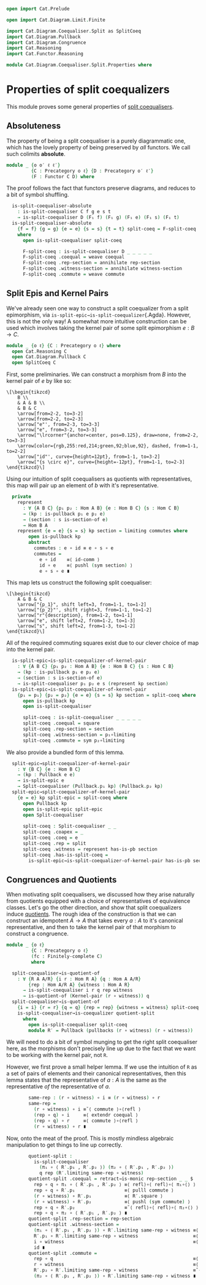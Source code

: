 ```agda
open import Cat.Prelude

open import Cat.Diagram.Limit.Finite

import Cat.Diagram.Coequaliser.Split as SplitCoeq
import Cat.Diagram.Pullback
import Cat.Diagram.Congruence
import Cat.Reasoning
import Cat.Functor.Reasoning

module Cat.Diagram.Coequaliser.Split.Properties where
```

# Properties of split coequalizers

This module proves some general properties of [split coequalisers].

[split coequalisers]: Cat.Diagram.Coequaliser.Split.html

## Absoluteness

The property of being a split coequaliser is a purely diagrammatic one, which has
the lovely property of being preserved by _all_ functors. We call such colimits
**absolute**.

```agda
module _ {o o′ ℓ ℓ′}
         {C : Precategory o ℓ} {D : Precategory o′ ℓ′}
         (F : Functor C D) where
```
<!--
```agda
  private
    module C = Cat.Reasoning C
    module D = Cat.Reasoning D
    open Cat.Functor.Reasoning F
    open SplitCoeq
    variable
      A B E : C.Ob 
      f g e s t : C.Hom A B
```
-->

The proof follows the fact that functors preserve diagrams, and reduces to a bit
of symbol shuffling.

```agda
  is-split-coequaliser-absolute
    : is-split-coequaliser C f g e s t
    → is-split-coequaliser D (F₁ f) (F₁ g) (F₁ e) (F₁ s) (F₁ t)
  is-split-coequaliser-absolute
    {f = f} {g = g} {e = e} {s = s} {t = t} split-coeq = F-split-coeq
    where
      open is-split-coequaliser split-coeq

      F-split-coeq : is-split-coequaliser D _ _ _ _ _
      F-split-coeq .coequal = weave coequal
      F-split-coeq .rep-section = annihilate rep-section
      F-split-coeq .witness-section = annihilate witness-section
      F-split-coeq .commute = weave commute
```

## Split Epis and Kernel Pairs

We've already seen one way to construct a split coequalizer from a split epimorphism,
via `is-split-epic→is-split-coequalizer`{.Agda}. However, this is not the only way!
A somewhat more intuitive construction can be used which involves taking the kernel
pair of some split epimorphism $e : B \to C$.

```agda
module _ {o ℓ} {C : Precategory o ℓ} where
  open Cat.Reasoning C
  open Cat.Diagram.Pullback C
  open SplitCoeq C
```

First, some preliminaries. We can construct a morphism from $B$ into the kernel
pair of $e$ by like so:

~~~{.quiver}
\[\begin{tikzcd}
	B \\
	& A & B \\
	& B & C
	\arrow[from=2-2, to=3-2]
	\arrow[from=2-2, to=2-3]
	\arrow["e"', from=2-3, to=3-3]
	\arrow["e", from=3-2, to=3-3]
	\arrow["\lrcorner"{anchor=center, pos=0.125}, draw=none, from=2-2, to=3-3]
	\arrow[color={rgb,255:red,214;green,92;blue,92}, dashed, from=1-1, to=2-2]
	\arrow["id"', curve={height=12pt}, from=1-1, to=3-2]
	\arrow["{s \circ e}", curve={height=-12pt}, from=1-1, to=2-3]
\end{tikzcd}\]
~~~

Using our intuition of split coequalisers as quotients with representatives,
this map will pair up an element of $b$ with it's representative.

```agda
  private
    represent
      : ∀ {A B C} {p₁ p₂ : Hom A B} {e : Hom B C} {s : Hom C B}
      → (kp : is-pullback p₁ e p₂ e)
      → (section : s is-section-of e)
      → Hom B A
    represent {e = e} {s = s} kp section = limiting commutes where
        open is-pullback kp
        abstract
          commutes : e ∘ id ≡ e ∘ s ∘ e
          commutes = 
            e ∘ id    ≡⟨ id-comm ⟩
            id ∘ e    ≡⟨ pushl (sym section) ⟩
            e ∘ s ∘ e ∎
```

This map lets us construct the following split coequaliser:
~~~{.quiver}
\[\begin{tikzcd}
	A & B & C
	\arrow["{p_1}", shift left=3, from=1-1, to=1-2]
	\arrow["{p_2}"', shift right=3, from=1-1, to=1-2]
	\arrow["r"{description}, from=1-2, to=1-1]
	\arrow["e", shift left=2, from=1-2, to=1-3]
	\arrow["s", shift left=2, from=1-3, to=1-2]
\end{tikzcd}\]
~~~

All of the required commuting squares exist due to our clever choice
of map into the kernel pair.

```agda
  is-split-epic→is-split-coequalizer-of-kernel-pair
    : ∀ {A B C} {p₁ p₂ : Hom A B} {e : Hom B C} {s : Hom C B}
    → (kp : is-pullback p₁ e p₂ e)
    → (section : s is-section-of e)
    → is-split-coequaliser p₁ p₂ e s (represent kp section)
  is-split-epic→is-split-coequalizer-of-kernel-pair
    {p₁ = p₁} {p₂ = p₂} {e = e} {s = s} kp section = split-coeq where
      open is-pullback kp
      open is-split-coequaliser

      split-coeq : is-split-coequaliser _ _ _ _ _
      split-coeq .coequal = square
      split-coeq .rep-section = section
      split-coeq .witness-section = p₁∘limiting
      split-coeq .commute = sym p₂∘limiting
```

We also provide a bundled form of this lemma.

```agda
  split-epic→split-coequalizer-of-kernel-pair
    : ∀ {B C} {e : Hom B C}
    → (kp : Pullback e e)
    → is-split-epic e
    → Split-coequaliser (Pullback.p₁ kp) (Pullback.p₂ kp)
  split-epic→split-coequalizer-of-kernel-pair
    {e = e} kp split-epic = split-coeq where
      open Pullback kp
      open is-split-epic split-epic
      open Split-coequaliser
   
      split-coeq : Split-coequaliser _ _
      split-coeq .coapex = _
      split-coeq .coeq = e
      split-coeq .rep = split
      split-coeq .witness = represent has-is-pb section
      split-coeq .has-is-split-coeq =
        is-split-epic→is-split-coequalizer-of-kernel-pair has-is-pb section
```


## Congruences and Quotients

When motivating split coequalisers, we discussed how they arise naturally from
quotients equipped with a choice of representatives of equivalence classes.
Let's go the other direction, and show that split coequalizers induce [quotients].
The rough idea of the construction is that we can construct an idempotent $A \to A$
that takes every $a : A$ to it's canonical representative, and then to take
the kernel pair of that morphism to construct a congruence.

[quotients]: Cat.Diagram.Congruence.html#quotient-objects
[kernel pair]: Cat.Diagram.Congruence.html#quotient-objects

```agda
module _ {o ℓ}
         {C : Precategory o ℓ}
         (fc : Finitely-complete C)
         where
```

<!--
```agda
  open Cat.Reasoning C
  open Cat.Diagram.Pullback C
  open Cat.Diagram.Congruence fc
  open SplitCoeq C
  open Finitely-complete fc
  open Cart
```
-->

```agda
  split-coequaliser→is-quotient-of 
    : ∀ {R A A/R} {i r : Hom R A} {q : Hom A A/R}
        {rep : Hom A/R A} {witness : Hom A R}
      → is-split-coequaliser i r q rep witness
      → is-quotient-of (Kernel-pair (r ∘ witness)) q
  split-coequaliser→is-quotient-of
    {i = i} {r = r} {q = q} {rep = rep} {witness = witness} split-coeq =
    is-split-coequaliser→is-coequalizer quotient-split
      where
        open is-split-coequaliser split-coeq
        module R′ = Pullback (pullbacks (r ∘ witness) (r ∘ witness))
```

We will need to do a bit of symbol munging to get the right split coequaliser here,
as the morphisms don't precisely line up due to the fact that we want to be working
with the kernel pair, not `R`.

However, we first prove a small helper lemma. If we use the intuition of `R`
as a set of pairs of elements and their canonical representatives, then this
lemma states that the representative of $a : A$ is the same as the representative _of_
the representative of $a$.

```agda
        same-rep : (r ∘ witness) ∘ i ≡ (r ∘ witness) ∘ r
        same-rep =
          (r ∘ witness) ∘ i ≡˘⟨ commute ⟩∘⟨refl ⟩
          (rep ∘ q) ∘ i     ≡⟨ extendr coequal ⟩
          (rep ∘ q) ∘ r     ≡⟨ commute ⟩∘⟨refl ⟩
          (r ∘ witness) ∘ r ∎
```

Now, onto the meat of the proof. This is mostly mindless algebraic manipulation
to get things to line up correctly.

```agda
        quotient-split :
          is-split-coequaliser
            (π₁ ∘ ⟨ R′.p₁ , R′.p₂ ⟩) (π₂ ∘ ⟨ R′.p₁ , R′.p₂ ⟩)
            q rep (R′.limiting same-rep ∘ witness)
        quotient-split .coequal = retract→is-monic rep-section _ _ $
          rep ∘ q ∘ π₁ ∘ ⟨ R′.p₁ , R′.p₂ ⟩ ≡⟨ refl⟩∘⟨ refl⟩∘⟨ π₁∘⟨⟩ ⟩
          rep ∘ q ∘ R′.p₁                  ≡⟨ pulll commute ⟩
          (r ∘ witness) ∘ R′.p₁            ≡⟨ R′.square ⟩
          (r ∘ witness) ∘ R′.p₂            ≡⟨ pushl (sym commute) ⟩
          rep ∘ q ∘ R′.p₂                  ≡˘⟨ refl⟩∘⟨ refl⟩∘⟨ π₂∘⟨⟩ ⟩
          rep ∘ q ∘ π₂ ∘ ⟨ R′.p₁ , R′.p₂ ⟩ ∎
        quotient-split .rep-section = rep-section
        quotient-split .witness-section =
          (π₁ ∘ ⟨ R′.p₁ , R′.p₂ ⟩) ∘ R′.limiting same-rep ∘ witness ≡⟨ π₁∘⟨⟩ ⟩∘⟨refl ⟩
          R′.p₁ ∘ R′.limiting same-rep ∘ witness                    ≡⟨ pulll R′.p₁∘limiting ⟩
          i ∘ witness                                               ≡⟨ witness-section ⟩
          id ∎
        quotient-split .commute =
          rep ∘ q                                                   ≡⟨ commute ⟩
          r ∘ witness                                               ≡⟨ pushl (sym R′.p₂∘limiting) ⟩
          R′.p₂ ∘ R′.limiting same-rep ∘ witness                    ≡˘⟨ π₂∘⟨⟩ ⟩∘⟨refl ⟩
          (π₂ ∘ ⟨ R′.p₁ , R′.p₂ ⟩) ∘ R′.limiting same-rep ∘ witness ∎
```

